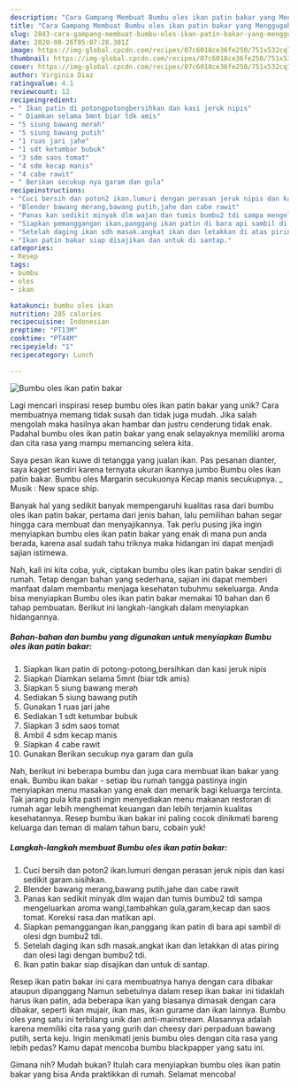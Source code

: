 ```yaml
---
description: "Cara Gampang Membuat Bumbu oles ikan patin bakar yang Menggugah Selera"
title: "Cara Gampang Membuat Bumbu oles ikan patin bakar yang Menggugah Selera"
slug: 2843-cara-gampang-membuat-bumbu-oles-ikan-patin-bakar-yang-menggugah-selera
date: 2020-08-26T05:07:28.301Z
image: https://img-global.cpcdn.com/recipes/07c6018ce36fe250/751x532cq70/bumbu-oles-ikan-patin-bakar-foto-resep-utama.jpg
thumbnail: https://img-global.cpcdn.com/recipes/07c6018ce36fe250/751x532cq70/bumbu-oles-ikan-patin-bakar-foto-resep-utama.jpg
cover: https://img-global.cpcdn.com/recipes/07c6018ce36fe250/751x532cq70/bumbu-oles-ikan-patin-bakar-foto-resep-utama.jpg
author: Virginia Diaz
ratingvalue: 4.1
reviewcount: 12
recipeingredient:
- " Ikan patin di potongpotongbersihkan dan kasi jeruk nipis"
- " Diamkan selama 5mnt biar tdk amis"
- "5 siung bawang merah"
- "5 siung bawang putih"
- "1 ruas jari jahe"
- "1 sdt ketumbar bubuk"
- "3 sdm saos tomat"
- "4 sdm kecap manis"
- "4 cabe rawit"
- " Berikan secukup nya garam dan gula"
recipeinstructions:
- "Cuci bersih dan poton2 ikan.lumuri dengan perasan jeruk nipis dan kasi sedikit garam.sisihkan."
- "Blender bawang merang,bawang putih,jahe dan cabe rawit"
- "Panas kan sedikit minyak dlm wajan dan tumis bumbu2 tdi sampa mengeluarkan aroma wangi,tambahkan gula,garam,kecap dan saos tomat. Koreksi rasa.dan matikan api."
- "Siapkan pemanggangan ikan,panggang ikan patin di bara api sambil di olesi dgn bumbu2 tdi."
- "Setelah daging ikan sdh masak.angkat ikan dan letakkan di atas piring dan olesi lagi dengan bumbu2 tdi."
- "Ikan patin bakar siap disajikan dan untuk di santap."
categories:
- Resep
tags:
- bumbu
- oles
- ikan

katakunci: bumbu oles ikan 
nutrition: 285 calories
recipecuisine: Indonesian
preptime: "PT13M"
cooktime: "PT44M"
recipeyield: "1"
recipecategory: Lunch

---
```



![Bumbu oles ikan patin bakar](https://img-global.cpcdn.com/recipes/07c6018ce36fe250/751x532cq70/bumbu-oles-ikan-patin-bakar-foto-resep-utama.jpg)

Lagi mencari inspirasi resep bumbu oles ikan patin bakar yang unik? Cara membuatnya memang tidak susah dan tidak juga mudah. Jika salah mengolah maka hasilnya akan hambar dan justru cenderung tidak enak. Padahal bumbu oles ikan patin bakar yang enak selayaknya memiliki aroma dan cita rasa yang mampu memancing selera kita.

Saya pesan ikan kuwe di tetangga yang jualan ikan. Pas pesanan dianter, saya kaget sendiri karena ternyata ukuran ikannya jumbo Bumbu oles ikan patin bakar. Bumbu oles Margarin secukuonya Kecap manis secukupnya. _ Musik : New space ship.

Banyak hal yang sedikit banyak mempengaruhi kualitas rasa dari bumbu oles ikan patin bakar, pertama dari jenis bahan, lalu pemilihan bahan segar hingga cara membuat dan menyajikannya. Tak perlu pusing jika ingin menyiapkan bumbu oles ikan patin bakar yang enak di mana pun anda berada, karena asal sudah tahu triknya maka hidangan ini dapat menjadi sajian istimewa.


Nah, kali ini kita coba, yuk, ciptakan bumbu oles ikan patin bakar sendiri di rumah. Tetap dengan bahan yang sederhana, sajian ini dapat memberi manfaat dalam membantu menjaga kesehatan tubuhmu sekeluarga. Anda bisa menyiapkan Bumbu oles ikan patin bakar memakai 10 bahan dan 6 tahap pembuatan. Berikut ini langkah-langkah dalam menyiapkan hidangannya.

<!--inarticleads1-->

##### Bahan-bahan dan bumbu yang digunakan untuk menyiapkan Bumbu oles ikan patin bakar:

1. Siapkan  Ikan patin di potong-potong,bersihkan dan kasi jeruk nipis
1. Siapkan  Diamkan selama 5mnt (biar tdk amis)
1. Siapkan 5 siung bawang merah
1. Sediakan 5 siung bawang putih
1. Gunakan 1 ruas jari jahe
1. Sediakan 1 sdt ketumbar bubuk
1. Siapkan 3 sdm saos tomat
1. Ambil 4 sdm kecap manis
1. Siapkan 4 cabe rawit
1. Gunakan  Berikan secukup nya garam dan gula


Nah, berikut ini beberapa bumbu dan juga cara membuat ikan bakar yang enak. Bumbu ikan bakar - setiap ibu rumah tangga pastinya ingin menyiapkan menu masakan yang enak dan menarik bagi keluarga tercinta. Tak jarang pula kita pasti ingin menyediakan menu makanan restoran di rumah agar lebih menghemat keuangan dan lebih terjamin kualitas kesehatannya. Resep bumbu ikan bakar ini paling cocok dinikmati bareng keluarga dan teman di malam tahun baru, cobain yuk! 

<!--inarticleads2-->

##### Langkah-langkah membuat Bumbu oles ikan patin bakar:

1. Cuci bersih dan poton2 ikan.lumuri dengan perasan jeruk nipis dan kasi sedikit garam.sisihkan.
1. Blender bawang merang,bawang putih,jahe dan cabe rawit
1. Panas kan sedikit minyak dlm wajan dan tumis bumbu2 tdi sampa mengeluarkan aroma wangi,tambahkan gula,garam,kecap dan saos tomat. Koreksi rasa.dan matikan api.
1. Siapkan pemanggangan ikan,panggang ikan patin di bara api sambil di olesi dgn bumbu2 tdi.
1. Setelah daging ikan sdh masak.angkat ikan dan letakkan di atas piring dan olesi lagi dengan bumbu2 tdi.
1. Ikan patin bakar siap disajikan dan untuk di santap.


Resep ikan patin bakar ini cara membuatnya hanya dengan cara dibakar ataupun dipanggang Namun sebetulnya dalam resep ikan bakar ini tidaklah harus ikan patin, ada beberapa ikan yang biasanya dimasak dengan cara dibakar, seperti ikan mujair, ikan mas, ikan gurame dan ikan lainnya. Bumbu oles yang satu ini terbilang unik dan anti-mainstream. Alasannya adalah karena memiliki cita rasa yang gurih dan cheesy dari perpaduan bawang putih, serta keju. Ingin menikmati jenis bumbu oles dengan cita rasa yang lebih pedas? Kamu dapat mencoba bumbu blackpapper yang satu ini. 

Gimana nih? Mudah bukan? Itulah cara menyiapkan bumbu oles ikan patin bakar yang bisa Anda praktikkan di rumah. Selamat mencoba!
